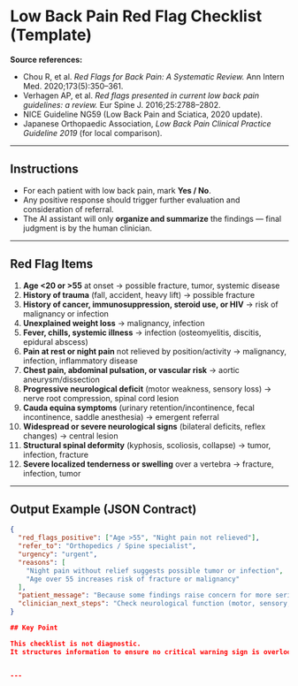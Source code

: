 # Low Back Pain Red Flag Checklist (Template)

**Source references:**  
- Chou R, et al. *Red Flags for Back Pain: A Systematic Review.* Ann Intern Med. 2020;173(5):350–361.  
- Verhagen AP, et al. *Red flags presented in current low back pain guidelines: a review.* Eur Spine J. 2016;25:2788–2802.  
- NICE Guideline NG59 (Low Back Pain and Sciatica, 2020 update).  
- Japanese Orthopaedic Association, *Low Back Pain Clinical Practice Guideline 2019* (for local comparison).  

---

## Instructions
- For each patient with low back pain, mark **Yes / No**.  
- Any positive response should trigger further evaluation and consideration of referral.  
- The AI assistant will only **organize and summarize** the findings — final judgment is by the human clinician.

---

## Red Flag Items

1. **Age <20 or >55** at onset → possible fracture, tumor, systemic disease  
2. **History of trauma** (fall, accident, heavy lift) → possible fracture  
3. **History of cancer, immunosuppression, steroid use, or HIV** → risk of malignancy or infection  
4. **Unexplained weight loss** → malignancy, infection  
5. **Fever, chills, systemic illness** → infection (osteomyelitis, discitis, epidural abscess)  
6. **Pain at rest or night pain** not relieved by position/activity → malignancy, infection, inflammatory disease  
7. **Chest pain, abdominal pulsation, or vascular risk** → aortic aneurysm/dissection  
8. **Progressive neurological deficit** (motor weakness, sensory loss) → nerve root compression, spinal cord lesion  
9. **Cauda equina symptoms** (urinary retention/incontinence, fecal incontinence, saddle anesthesia) → emergent referral  
10. **Widespread or severe neurological signs** (bilateral deficits, reflex changes) → central lesion  
11. **Structural spinal deformity** (kyphosis, scoliosis, collapse) → tumor, infection, fracture  
12. **Severe localized tenderness or swelling** over a vertebra → fracture, infection, tumor  

---

## Output Example (JSON Contract)

```json
{
  "red_flags_positive": ["Age >55", "Night pain not relieved"],
  "refer_to": "Orthopedics / Spine specialist",
  "urgency": "urgent",
  "reasons": [
    "Night pain without relief suggests possible tumor or infection",
    "Age over 55 increases risk of fracture or malignancy"
  ],
  "patient_message": "Because some findings raise concern for more serious conditions, we recommend you see an orthopedic specialist soon.",
  "clinician_next_steps": "Check neurological function (motor, sensory, reflexes), bladder/bowel status, document red flags, prepare referral note."
}

## Key Point

This checklist is not diagnostic.
It structures information to ensure no critical warning sign is overlooked, and supports timely referral.


---
